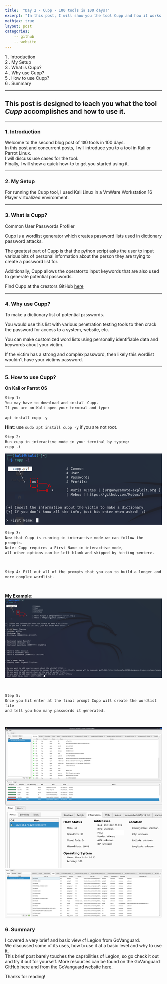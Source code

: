 ```yaml
---
title:  "Day 2 - Cupp - 100 tools in 100 days!"
excerpt: "In this post, I will show you the tool Cupp and how it works."
mathjax: true
layout: post
categories:
    -- github
    -- website
---
```


1 . Introduction
<br>
2 . My Setup
<br>
3 . What is Cupp?
<br>
4 . Why use Cupp?
<br>
5 . How to use Cupp?
<br>
6 . Summary

---

## This post is designed to teach you what the tool *Cupp* accomplishes and how to use it.

---

### 1. Introduction

Welcome to the second blog post of 100 tools in 100 days.<br> 
In this post and concurrent posts, I will introduce you to a tool in Kali or Parrot Linux. <br>
I will discuss use cases for the tool.<br> 
Finally, I will show a quick how-to to get you started using it. 

---

### 2. My Setup

For running the Cupp tool, I used Kali Linux in a VmWare Workstation 16 Player virtualized environment. 

---

### 3. What is Cupp?

Common User Passwords Profiler

Cupp is a wordlist generator which creates password lists used in dictionary password attacks.

The greatest part of Cupp is that the python script asks the user to input various bits of personal information about the person they are trying to create a password list for. 

Additionally, Cupp allows the operator to input keywords that are also used to generate potential passwords. 

Find Cupp at the creators GitHub [here](https://github.com/Mebus/cupp).

---

### 4. Why use Cupp?

To make a dictionary list of potential passwords. 

You would use this list with various penetration testing tools to then crack the password for access to a system, website, etc.

You can make customized word lists using personally identifiable data and keywords about your victim. 

If the victim has a strong and complex password, then likely this wordlist wouldn't have your victims password. 

---

### 5. How to use Cupp?

**On Kali or Parrot OS**
    
    Step 1: 
    You may have to download and install Cupp. 
    If you are on Kali open your terminal and type:

    apt install cupp -y

**Hint**: use `sudo apt install cupp -y` if you are not root.
<br>

    Step 2:
    Run cupp in interactive mode in your terminal by typing:
    cupp -i


![](https://raw.githubusercontent.com/matthewomccorkle/matthewomccorkle.github.io/master/_posts/assets/100%20tools/cupp/cupp2.PNG)

    
    Step 3: 
    Now that Cupp is running in interactive mode we can follow the prompts.
    Note: Cupp requires a First Name in interactive mode, 
    all other options can be left blank and skipped by hitting <enter>.
<br>

    Step 4: Fill out all of the prompts that you can to build a longer and more complex wordlist.

<br>

**My Example:**
![](https://raw.githubusercontent.com/matthewomccorkle/matthewomccorkle.github.io/master/_posts/assets/100%20tools/cupp/cupp3.PNG)

<br>  

    Step 5: 
    Once you hit enter at the final prompt Cupp will create the wordlist file 
    and tell you how many passwords it generated.

![]()


![](https://raw.githubusercontent.com/matthewomccorkle/matthewomccorkle.github.io/master/_posts/assets/100%20tools/legion3.PNG)
![](https://raw.githubusercontent.com/matthewomccorkle/matthewomccorkle.github.io/master/_posts/assets/100%20tools/legion4.PNG)
![](https://raw.githubusercontent.com/matthewomccorkle/matthewomccorkle.github.io/master/_posts/assets/100%20tools/legion5.PNG)


### 6. Summary

I covered a very brief and basic view of Legion from GoVanguard.<br> 
We discussed some of its uses, how to use it at a basic level and why to use it. <br>
This brief post barely touches the capabilities of Legion, so go check it out and try it out for yourself. More resources can be found on the GoVanguard GitHub [here](https://github.com/GoVanguard/legion) and from the GoVanguard website [here](https://govanguard.com/legion/).<br>

Thanks for reading!